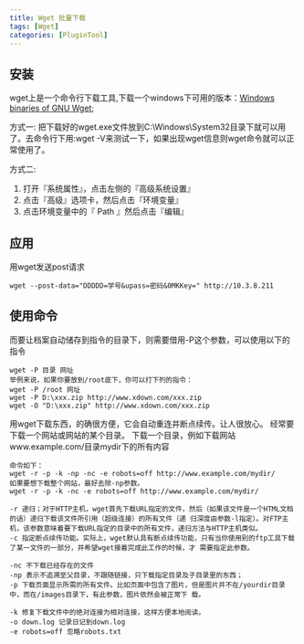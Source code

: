 ```yaml
---
title: Wget 批量下载
tags: [Wget]
categories: [PluginTool]
---
```

## 安装
wget上是一个命令行下载工具,下载一个windows下可用的版本：[Windows binaries of GNU Wget](https://eternallybored.org/misc/wget/);

方式一:
把下载好的wget.exe文件放到C:\Windows\System32目录下就可以用了。去命令行下用:wget -V来测试一下，如果出现wget信息则wget命令就可以正常使用了。


方式二:
1. 打开『系统属性』，点击左侧的『高级系统设置』
2. 点击『高级』选项卡，然后点击『环境变量』
3. 点击环境变量中的『 Path 』然后点击『编辑』

## 应用
用wget发送post请求

    wget --post-data="DDDDD=学号&upass=密码&0MKKey=" http://10.3.8.211

## 使用命令
而要让档案自动储存到指令的目录下，则需要借用-P这个参数，可以使用以下的指令

    wget -P 目录 网址
    举例来说，如果你要放到/root底下，你可以打下列的指令：
    wget -P /root 网址
    wget -P D:\xxx.zip http://www.xdown.com/xxx.zip
    wget -O "D:\xxx.zip" http://www.xdown.com/xxx.zip


用wget下载东西，的确很方便，它会自动重连并断点续传。让人很放心。
经常要下载一个网站或网站的某个目录。
下载一个目录，例如下载网站www.example.com/目录mydir下的所有内容

    命令如下：
    wget -r -p -k -np -nc -e robots=off http://www.example.com/mydir/
    如果要想下载整个网站，最好去除-np参数。   
    wget -r -p -k -nc -e robots=off http://www.example.com/mydir/
    
    -r 递归；对于HTTP主机，wget首先下载URL指定的文件，然后（如果该文件是一个HTML文档的话）递归下载该文件所引用（超级连接）的所有文件（递 归深度由参数-l指定）。对FTP主机，该参数意味着要下载URL指定的目录中的所有文件，递归方法与HTTP主机类似。   
    -c 指定断点续传功能。实际上，wget默认具有断点续传功能，只有当你使用别的ftp工具下载了某一文件的一部分，并希望wget接着完成此工作的时候，才 需要指定此参数。
    
    -nc 不下载已经存在的文件
    -np 表示不追溯至父目录，不跟随链接，只下载指定目录及子目录里的东西；
    -p 下载页面显示所需的所有文件。比如页面中包含了图片，但是图片并不在/yourdir目录中，而在/images目录下，有此参数，图片依然会被正常下 载。
    
    -k 修复下载文件中的绝对连接为相对连接，这样方便本地阅读。
    -o down.log 记录日记到down.log
    -e robots=off 忽略robots.txt
